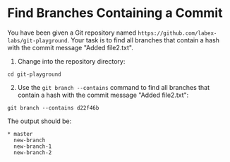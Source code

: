 # Find Branches Containing a Commit

You have been given a Git repository named `https://github.com/labex-labs/git-playground`. Your task is to find all branches that contain a hash with the commit message "Added file2.txt".

1. Change into the repository directory:

```shell
cd git-playground
```

2. Use the `git branch --contains` command to find all branches that contain a hash with the commit message "Added file2.txt":

```shell
git branch --contains d22f46b
```

The output should be:

```shell
* master
  new-branch
  new-branch-1
  new-branch-2
```
